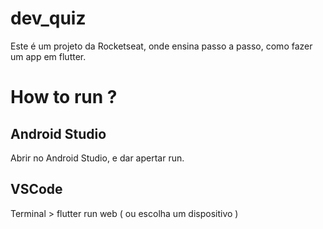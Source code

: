 # dev_quiz

Este é um projeto da Rocketseat, onde ensina passo a passo, como fazer um app em flutter.

# How to run ?

## Android Studio
Abrir no Android Studio, e dar apertar run.

## VSCode
Terminal > flutter run web ( ou escolha um dispositivo )

